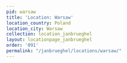 ```yaml
---
pid: warsaw
title: 'Location: Warsaw'
location_country: Poland
location_city: Warsaw
collection: location_janbrueghel
layout: locationpage_janbrueghel
order: '091'
permalink: "/janbrueghel/locations/warsaw/"
---
```

